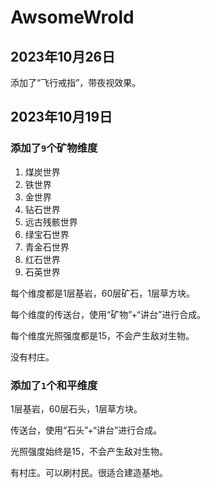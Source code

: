 # AwsomeWrold

## 2023年10月26日

添加了“飞行戒指”，带夜视效果。

## 2023年10月19日

### 添加了`9`个矿物维度

1. 煤炭世界
2. 铁世界
3. 金世界
4. 钻石世界
5. 远古残骸世界
6. 绿宝石世界
7. 青金石世界
8. 红石世界
9. 石英世界

每个维度都是1层基岩，60层矿石，1层草方块。

每个维度的传送台，使用“矿物”+“讲台”进行合成。

每个维度光照强度都是15，不会产生敌对生物。

没有村庄。

### 添加了`1`个和平维度

1层基岩，60层石头，1层草方块。

传送台，使用“石头”+“讲台”进行合成。

光照强度始终是15，不会产生敌对生物。

有村庄。可以刷村民。很适合建造基地。